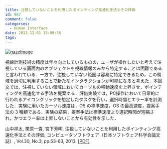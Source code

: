 ```yaml
---
title: 注視していないことを利用したポインティング高速化手法とその評価
id: 967
comment: false
categories:
  - Human Interface
date: 2012-12-01 15:08:36
tags:
---
```


[![gazeImage](/wp-content/uploads/2015/05/gazeImage.png)](/wp-content/uploads/2015/05/gazeImage.png)
<!--more-->
視線計測技術の精度は年々向上しているものの，ユーザが操作したいと考えて注視している画面内のオブジェクトを視線情報のみから特定することは困難であると言われている．一方で，注視していない範囲は容易に特定できるため，この領域を適切に利用することで新たなインタラクションが可能になると考えた．本論文では，注視していない領域においてカーソルの移動速度を上昇させ，ポインティングを高速化する手法を提案する．評価実験では，PC操作において日常的に行われるアイコンクリックを想定したタスクを行い，選択時間とエラー率を計測した．実験に用いたカーソル速度は，OS の標準速度，OS の最高速度，提案手法の 3 種類である．実験の結果，提案手法は標準速度より選択時間が短縮され，かつエラー率は上昇しないことから有効性を示した．

山中祥太, 栗原一貴, 宮下芳明. 注視していないことを利用したポインティング高速化手法とその評価, コンピュータソフトウェア（日本ソフトウェア科学会論文誌）, Vol.30, No.3, pp.53-63, 2013\. [[PDF]](/wp-content/uploads/2015/04/%E6%B3%A8%E8%A6%96%E3%81%97%E3%81%A6%E3%81%84%E3%81%AA%E3%81%84%E3%81%93%E3%81%A8%E3%82%92%E5%88%A9%E7%94%A8%E3%81%97%E3%81%9F%E3%83%9D%E3%82%A4%E3%83%B3%E3%83%86%E3%82%A3%E3%83%B3%E3%82%B0%E9%AB%98%E9%80%9F%E5%8C%96%E6%89%8B%E6%B3%95%E3%81%A8%E3%81%9D%E3%81%AE%E8%A9%95%E4%BE%A1_%E3%83%97%E3%83%AC%E3%83%97%E3%83%AA%E3%83%B3%E3%83%88.pdf)
